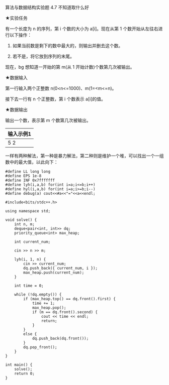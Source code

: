 算法与数据结构实验题 4.7 不知道取什么好

★实验任务

有一个长度为 n 的序列，第 i 个数的大小为 a[i]。现在从第 1 个数开始从左往右进行以下操作：

1. 如果当前数是剩下的数中最大的，则输出并删去这个数。
    
2. 若不是，将它放到序列的末尾。
    

现在，bg 想知道一开始的第 m(从 1 开始计数)个数第几次被输出。

★数据输入

第一行输入两个正整数 n(0<n<=1000)、m(1=<m<=n)。

接下去一行有 n 个正整数，第 i 个数表示 a[i]的值。

★数据输出

输出一个数，表示第 m 个数第几次被输出。

|输入示例1|
|---|
|5 2|

一样有两种解法，第一种是暴力解法，第二种则是维护一个堆，可以找出一个一组数中的最大值，以此向下：

```
#define LL long long
#define EPS 1e-8
#define INF 0x7fffffff
#define lyh(i,a,b) for(int i=a;i<=b;i++)
#define hyl(i,a,b) for(int i=a;i>=b;i--)
#define debug(a) cout<<#a<<"="<<a<<endl;

#include<bits/stdc++.h>

using namespace std;

void solve() {
	int n, m;
	deque<pair<int, int>> dq;
	priority_queue<int> max_heap;

	int current_num;

	cin >> n >> m;

	lyh(i, 1, n) {
		cin >> current_num;
		dq.push_back({ current_num, i });
		max_heap.push(current_num);
	}

	int time = 0;

	while (!dq.empty()) {
		if (max_heap.top() == dq.front().first) {
			time += 1;
			max_heap.pop();
			if (m == dq.front().second) {
				cout << time << endl;
				return;
			}
		}
		else {
			dq.push_back(dq.front());
		}
		dq.pop_front();
	}
}

int main() {
	solve();
	return 0;
}
```